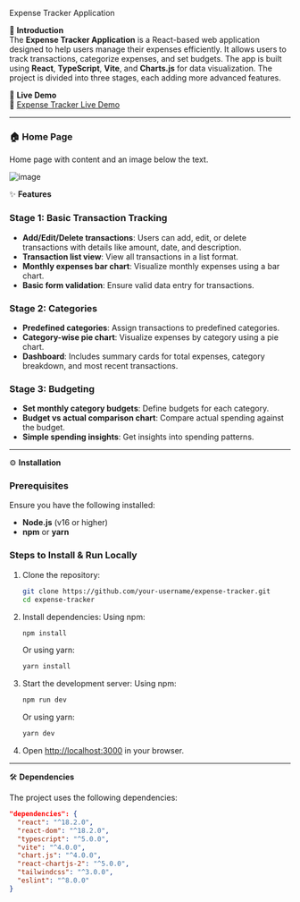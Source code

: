 Expense Tracker Application

🚀 **Introduction**  
The **Expense Tracker Application** is a React-based web application designed to help users manage their expenses efficiently. It allows users to track transactions, categorize expenses, and set budgets. The app is built using **React**, **TypeScript**, **Vite**, and **Charts.js** for data visualization. The project is divided into three stages, each adding more advanced features.

📌 **Live Demo**  
🔗 [Expense Tracker Live Demo](https://personal-finance-visualizer-at-yardstick-d8w3.vercel.app/ )  

---

### 🏠 Home Page
Home page with content and an image below the text.

![image](![image](https://github.com/user-attachments/assets/a125b24b-9228-4bf7-8696-5cd0b9c6aa5d)
)


✨ **Features**

### Stage 1: Basic Transaction Tracking
- **Add/Edit/Delete transactions**: Users can add, edit, or delete transactions with details like amount, date, and description.
- **Transaction list view**: View all transactions in a list format.
- **Monthly expenses bar chart**: Visualize monthly expenses using a bar chart.
- **Basic form validation**: Ensure valid data entry for transactions.

### Stage 2: Categories
- **Predefined categories**: Assign transactions to predefined categories.
- **Category-wise pie chart**: Visualize expenses by category using a pie chart.
- **Dashboard**: Includes summary cards for total expenses, category breakdown, and most recent transactions.

### Stage 3: Budgeting
- **Set monthly category budgets**: Define budgets for each category.
- **Budget vs actual comparison chart**: Compare actual spending against the budget.
- **Simple spending insights**: Get insights into spending patterns.

---

⚙️ **Installation**

### Prerequisites
Ensure you have the following installed:
- **Node.js** (v16 or higher)
- **npm** or **yarn**

### Steps to Install & Run Locally

1. Clone the repository:
   ```bash
   git clone https://github.com/your-username/expense-tracker.git
   cd expense-tracker
   ```

2. Install dependencies:
   Using npm:
   ```bash
   npm install
   ```
   Or using yarn:
   ```bash
   yarn install
   ```

3. Start the development server:
   Using npm:
   ```bash
   npm run dev
   ```
   Or using yarn:
   ```bash
   yarn dev
   ```

4. Open [http://localhost:3000](http://localhost:3000) in your browser.

---

🛠️ **Dependencies**

The project uses the following dependencies:

```json
"dependencies": {
  "react": "^18.2.0",
  "react-dom": "^18.2.0",
  "typescript": "^5.0.0",
  "vite": "^4.0.0",
  "chart.js": "^4.0.0",
  "react-chartjs-2": "^5.0.0",
  "tailwindcss": "^3.0.0",
  "eslint": "^8.0.0"
}
```
